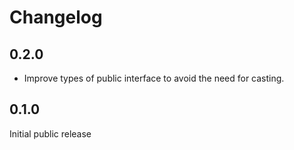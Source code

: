 Changelog
=========

## 0.2.0

- Improve types of public interface to avoid the need for casting.


## 0.1.0

Initial public release
